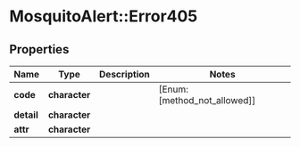 # MosquitoAlert::Error405


## Properties
Name | Type | Description | Notes
------------ | ------------- | ------------- | -------------
**code** | **character** |  | [Enum: [method_not_allowed]] 
**detail** | **character** |  | 
**attr** | **character** |  | 


